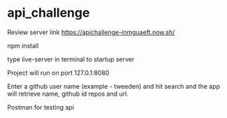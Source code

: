 # api_challenge

Review server link https://apichallenge-inmguaeft.now.sh/

npm install

type live-server in terminal to startup server 

Project will run on port 127.0.1:8080

Enter a github user name (example - tweeden) and hit search and the app will retrieve name, github id repos and url.

Postman for testing api
